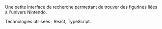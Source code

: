 Une petite interface de recherche permettant de trouver des figurines liées à l'univers Nintendo.

Technologies utilisées : React, TypeScript.
